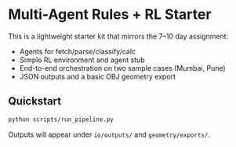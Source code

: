 # Multi-Agent Rules + RL Starter

This is a lightweight starter kit that mirrors the 7–10 day assignment:
- Agents for fetch/parse/classify/calc
- Simple RL environment and agent stub
- End-to-end orchestration on two sample cases (Mumbai, Pune)
- JSON outputs and a basic OBJ geometry export

## Quickstart
```bash
python scripts/run_pipeline.py
```

Outputs will appear under `io/outputs/` and `geometry/exports/`.
